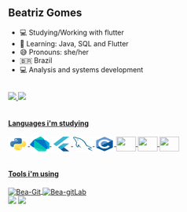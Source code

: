 ## Beatriz Gomes


- 💻 Studying/Working with flutter
- 🌱 Learning: Java, SQL and Flutter
- 😅 Pronouns: she/her
- 🇧🇷 Brazil
- 💻 Analysis and systems development

<div style="display: inline"><br>
 
</div>

<div align="left">
  <a href="https://github.com/beatrizgomess">
  <img height="160em" src="https://github-readme-stats.vercel.app/api?username=beatrizgomess&show_icons=&theme=material-palenight&include_all_commits=true&count_private=true"/>
    <img height="180em" src="https://github-readme-stats.vercel.app/api/top-langs/?username=beatrizgomess&layout=compact&langs_count=7&theme=material-palenight"/>
 
</div>
<div style="display: inline_block"><br>
 <h4>Languages i'm studying </h4>
  <img align="center" alt="Bea-Python" height="30" width="40" src="https://raw.githubusercontent.com/devicons/devicon/master/icons/python/python-original.svg">
  <img align="center" alt="Bea-Dart" height="30" width="40" src="https://raw.githubusercontent.com/devicons/devicon/master/icons/dart/dart-original.svg">
  <img align="center" alt="Bea-Flutter" height="30" width="40" src="https://raw.githubusercontent.com/devicons/devicon/master/icons/flutter/flutter-original.svg">
  <img align="center" alt="Bea-Mysql" height="30" width="40" src="https://raw.githubusercontent.com/devicons/devicon/master/icons/mysql/mysql-original.svg">
  <img align="center" alt="Bea-C" height="30" width="40" src="https://raw.githubusercontent.com/devicons/devicon/master/icons/c/c-original.svg">
  <img align="center" alt"Bea-Figma" height="30" width="40" src="https://cdn.jsdelivr.net/gh/devicons/devicon/icons/figma/figma-original.svg">
  <img align="center" alt"Bea-HTML" height="30" width="40" src="https://cdn.jsdelivr.net/gh/devicons/devicon/icons/html5/html5-original.svg">
  <img align="center" alt"Bea-CSS" height="30" width="40" src="https://cdn.jsdelivr.net/gh/devicons/devicon/icons/css3/css3-original.svg"
      </div>
 
<div style="display: inline_block"><br>
 <h4>Tools i'm using </h4>
  <img align="center" alt="Bea-Git" height="30" width="40" src="https://cdn.jsdelivr.net/gh/devicons/devicon@v2.15.1/devicon.min.css">
  <img align="center" alt="Bea-gitLab" height="30" width="40" src="https://cdn.jsdelivr.net/gh/devicons/devicon@v2.15.1/devicon.min.css">                           </div>
 
   <div>
  <a href = "mailto:beatrizgomesxx@gmail.com"><img src="https://img.shields.io/badge/-Gmail-%23333?style=for-the-badge&logo=gmail&logoColor=white" target="_blank"></a>
   <a href=https://www.linkedin.com/in/lilian-beatriz-b6b899228/)target="_blank" rel="external"><img src="https://img.shields.io/badge/-LinkedIn-%230077B5?style=for-the-badge&logo=linkedin&logoColor=white"></a>
 </div>
 
  
    
